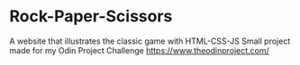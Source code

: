 # Rock-Paper-Scissors
A website that illustrates the classic game with HTML-CSS-JS
Small project made for my Odin Project Challenge 
https://www.theodinproject.com/
